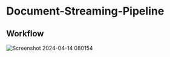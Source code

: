 # Document-Streaming-Pipeline

## Workflow
![Screenshot 2024-04-14 080154](https://github.com/KOMPALALOKESH/document-streaming-pipeline/assets/83068533/0f438686-c3e0-433b-841a-44a173f95fa8)

